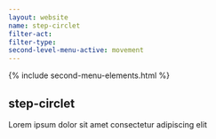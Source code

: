 ```yaml
---
layout: website
name: step-circlet 
filter-act: 
filter-type: 
second-level-menu-active: movement
---
```


{% include second-menu-elements.html %}

<main class="page-content">
  <div class="text-container">
    <h2>step-circlet</h2>
    <p>Lorem ipsum dolor sit amet consectetur adipiscing elit</p>
  </div>
</main>
